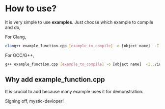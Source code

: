 # How to use?

It is very simple to use **examples**. Just choose which example to compile and do,

For Clang,
```bash
clang++ example_function.cpp [example_to_compile] -o [object name]  -I../include
```

For GCC/G++,
```bash
g++ example_function.cpp [example_to_compile] -o [object name]  -I../include
```

## Why add example_function.cpp
It is crucial to add because many example uses it for demonstration.

Signing off, mystic-devloper!

